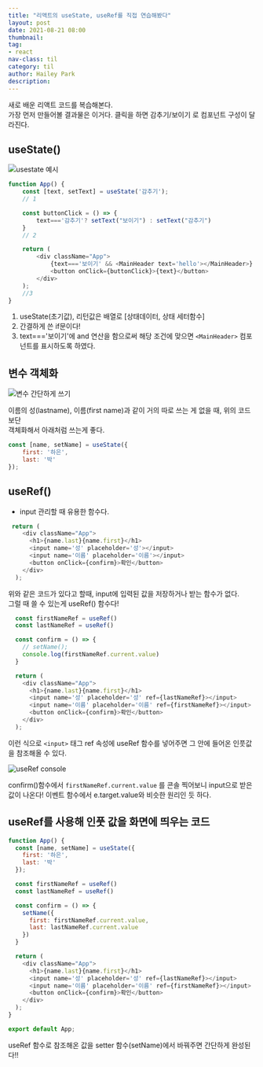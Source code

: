 ```yaml
---
title: "리액트의 useState, useRef를 직접 연습해봤다"
layout: post
date: 2021-08-21 08:00
thumbnail: 
tag:
- react
nav-class: til
category: til
author: Hailey Park
description: 
---
```


새로 배운 리액트 코드를 복습해본다.  
가장 먼저 만들어볼 결과물은 이거다. 클릭을 하면 감추기/보이기 로 컴포넌트 구성이 달라진다.

## useState()

![usestate 예시]({{site.baseurl}}/assets/fe/usestate.gif)

```javascript
function App() {
    const [text, setText] = useState('감추기');
    // 1

    const buttonClick = () => {
        text==='감추기'? setText("보이기") : setText("감추기")
    }
    // 2

    return (
        <div className="App">
            {text==='보이기' && <MainHeader text='hello'></MainHeader>}  
            <button onClick={buttonClick}>{text}</button>    
        </div>
    );
    //3
}
```

1. useState(초기값), 리턴값은 배열로 [상태데이터, 상태 세터함수]
2. 간결하게 쓴 if문이다!
3. text==='보이기'에 and 연산을 함으로써 해당 조건에 맞으면 ```<MainHeader>``` 컴포넌트를 표시하도록 하였다.

## 변수 객체화

![변수 간단하게 쓰기]({{site.baseurl}}/assets/fe/rct1.png)

이름의 성(lastname), 이름(first name)과 같이 거의 따로 쓰는 게 없을 때, 위의 코드보단  
객체화해서 아래처럼 쓰는게 좋다.

```javascript
const [name, setName] = useState({
    first: '하은',
    last: '박'
});
```

## useRef()

- input 관리할 때 유용한 함수다.

```javascript
 return (
    <div className="App">
      <h1>{name.last}{name.first}</h1>
      <input name='성' placeholder='성'></input>
      <input name='이름' placeholder='이름'></input>
      <button onClick={confirm}>확인</button>
    </div>
  );
```

위와 같은 코드가 있다고 할때, input에 입력된 값을 저장하거나 받는 함수가 없다.  
그럴 때 쓸 수 있는게 useRef() 함수다!

```javascript
  const firstNameRef = useRef()
  const lastNameRef = useRef()

  const confirm = () => {
    // setName();
    console.log(firstNameRef.current.value)
  }

  return (
    <div className="App">
      <h1>{name.last}{name.first}</h1>
      <input name='성' placeholder='성' ref={lastNameRef}></input>
      <input name='이름' placeholder='이름' ref={firstNameRef}></input>
      <button onClick={confirm}>확인</button>
    </div>
  );
```

이런 식으로 ```<input>``` 태그 ref 속성에 useRef 함수를 넣어주면 그 안에 들어온 인풋값을 참조해올 수 있다.  

![useRef console]({{site.baseurl}}/assets/fe/rct2.png)

confirm()함수에서 ```firstNameRef.current.value``` 를 콘솔 찍어보니 input으로 받은 값이 나온다!
이벤트 함수에서 e.target.value와 비슷한 원리인 듯 하다.

## useRef를 사용해 인풋 값을 화면에 띄우는 코드

```javascript
function App() {
  const [name, setName] = useState({
    first: '하은',
    last: '박'
  });

  const firstNameRef = useRef()
  const lastNameRef = useRef()

  const confirm = () => {
    setName({
      first: firstNameRef.current.value,
      last: lastNameRef.current.value
    })
  }

  return (
    <div className="App">
      <h1>{name.last}{name.first}</h1>
      <input name='성' placeholder='성' ref={lastNameRef}></input>
      <input name='이름' placeholder='이름' ref={firstNameRef}></input>
      <button onClick={confirm}>확인</button>
    </div>
  );
}

export default App;
```

useRef 함수로 참조해온 값을 setter 함수(setName)에서 바꿔주면 간단하게 완성된다!!